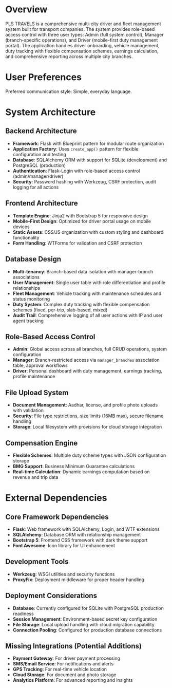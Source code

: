 # Overview

PLS TRAVELS is a comprehensive multi-city driver and fleet management system built for transport companies. The system provides role-based access control with three user types: Admin (full system control), Manager (branch-specific operations), and Driver (mobile-first duty management portal). The application handles driver onboarding, vehicle management, duty tracking with flexible compensation schemes, earnings calculation, and comprehensive reporting across multiple city branches.

# User Preferences

Preferred communication style: Simple, everyday language.

# System Architecture

## Backend Architecture
- **Framework**: Flask with Blueprint pattern for modular route organization
- **Application Factory**: Uses `create_app()` pattern for flexible configuration and testing
- **Database**: SQLAlchemy ORM with support for SQLite (development) and PostgreSQL (production)
- **Authentication**: Flask-Login with role-based access control (admin/manager/driver)
- **Security**: Password hashing with Werkzeug, CSRF protection, audit logging for all actions

## Frontend Architecture
- **Template Engine**: Jinja2 with Bootstrap 5 for responsive design
- **Mobile-First Design**: Optimized for driver portal usage on mobile devices
- **Static Assets**: CSS/JS organization with custom styling and dashboard functionality
- **Form Handling**: WTForms for validation and CSRF protection

## Database Design
- **Multi-tenancy**: Branch-based data isolation with manager-branch associations
- **User Management**: Single user table with role differentiation and profile relationships
- **Fleet Management**: Vehicle tracking with maintenance schedules and status monitoring
- **Duty System**: Complex duty tracking with flexible compensation schemes (fixed, per-trip, slab-based, mixed)
- **Audit Trail**: Comprehensive logging of all user actions with IP and user agent tracking

## Role-Based Access Control
- **Admin**: Global access across all branches, full CRUD operations, system configuration
- **Manager**: Branch-restricted access via `manager_branches` association table, approval workflows
- **Driver**: Personal dashboard with duty management, earnings tracking, profile maintenance

## File Upload System
- **Document Management**: Aadhar, license, and profile photo uploads with validation
- **Security**: File type restrictions, size limits (16MB max), secure filename handling
- **Storage**: Local filesystem with provisions for cloud storage integration

## Compensation Engine
- **Flexible Schemes**: Multiple duty scheme types with JSON configuration storage
- **BMG Support**: Business Minimum Guarantee calculations
- **Real-time Calculation**: Dynamic earnings computation based on revenue and trip data

# External Dependencies

## Core Framework Dependencies
- **Flask**: Web framework with SQLAlchemy, Login, and WTF extensions
- **SQLAlchemy**: Database ORM with relationship management
- **Bootstrap 5**: Frontend CSS framework with dark theme support
- **Font Awesome**: Icon library for UI enhancement

## Development Tools
- **Werkzeug**: WSGI utilities and security functions
- **ProxyFix**: Deployment middleware for proper header handling

## Deployment Considerations
- **Database**: Currently configured for SQLite with PostgreSQL production readiness
- **Session Management**: Environment-based secret key configuration
- **File Storage**: Local upload handling with cloud migration capability
- **Connection Pooling**: Configured for production database connections

## Missing Integrations (Potential Additions)
- **Payment Gateway**: For driver payment processing
- **SMS/Email Service**: For notifications and alerts
- **GPS Tracking**: For real-time vehicle location
- **Cloud Storage**: For document and photo storage
- **Analytics Platform**: For advanced reporting and insights